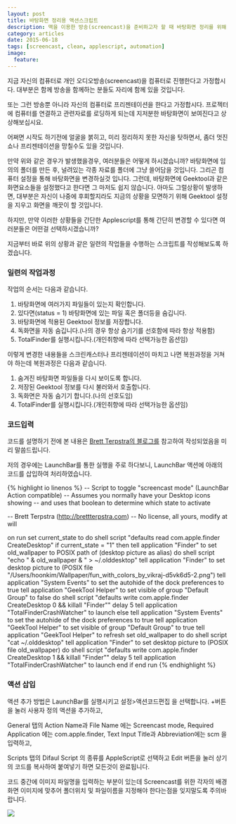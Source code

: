 ```yaml
---
layout: post
title: 바탕화면 정리용 액션스크립트
description: 맥을 이용한 방송(screencast)을 준비하고자 할 때 바탕화면 정리를 위해 사용할 수 있는 맥오토매이션.
category: articles
date: 2015-06-18
tags: [screencast, clean, applescript, automation]
image:
  feature: 
---
```


지금 자신의 컴퓨터로 개인 오디오방송(screencast)을 컴퓨터로 진행한다고 가정합시다. 대부분은 함께 방송을 함께하는 분들도 자리에 함께 있을 것입니다. 

또는 그런 방송뿐 아니라 자신의 컴퓨터로 프리젠테이션을 한다고 가정합시다.  프로젝터에 컴퓨터를 연결하고 관련자료를 로딩하게 되는데 지저분한 바탕화면이 보여진다고 상상해보십시요.

어쩌면 시작도 하기전에 얼굴을 붉히고, 미리 정리하지 못한 자신을 탓하면서, 좀더 멋진 쇼나 프리젠테이션을 망칠수도 있을 것입니다.

만약 위와 같은 경우가 발생했을경우, 여러분들은 어떻게 하시겠습니까?
바탕화면에 임의의 폴더를 만든 후, 널려있는 각종 자료를 폴더에 그냥 쓸어담을 것입니다. 그리곤 컴퓨터 설정을 통해 바탕화면을 변경하실것 입니다. 그런데, 바탕화면에 Geektool과 같은 화면요소들을 설정했다고 한다면 그 마저도 쉽지 않습니다. 아마도 그럴상황이 발생하면, 대부분은 자신이 나중에 후회할지라도 지금의 상황을 모면하기 위해 Geektool 설정을 지우고 화면을 깨끗이 할 것입니다.

하지만, 만약 이러한 상황들을 간단한 Applescript를 통해 간단히 변경할 수 있다면 여러분들은 어떤걸 선택하시겠습니까?

지금부터 바로 위의 상황과 같은 일련의 작업들을 수행하는 스크립트를 작성해보도록 하겠습니다.

### 일련의 작업과정

작업의 순서는 다음과 같습니다.

1. 바탕화면에 여러가지 파일들이 있는지 확인합니다.
2. 있다면(status = 1) 바탕화면에 있는 파일 혹은 폴더등을 숨깁니다.
3. 바탕화면에 적용된 Geektool 정보를 저장합니다.
4. 독화면을 자동 숨깁니다.(나의 경우 항상 숨기기를 선호함에 따라 항상 적용함)
5. TotalFinder를 실행시킵니다.(개인취향에 따라 선택가능한 옵션임)

이렇게 변경한 내용들을 스크린캐스터나 프리젠테이션이 마치고 나면 복원과정을 거쳐야 하는데 복원과정은 다음과 같습니다.

1. 숨겨진 바탕화면 파일들을 다시 보이도록 합니다.
2. 저장된 Geektool 정보를 다시 불러와서 호출합니다.
3. 독화면은 자동 숨기기 합니다.(나의 선호도임)
4. TotalFinder를 실행시킵니다.(개인취향에 따라 선택가능한 옵션임)

### 코드입력

코드를 설명하기 전에 본 내용은 [Brett Terpstra의 블로그를](http://brettterpstra.com/2012/06/06/desktop-cleanup-scripts-for-screencasting/) 참고하여 작성되었음을 미리 말씀드립니다.

저의 경우에는 LaunchBar를 통한 실행을 주로 하다보니, LaunchBar 액션에 아래의 코드를 삽입하여 처리하였습니다.

{% highlight io linenos %}
-- Script to toggle "screencast mode" (LaunchBar Action compatible)
-- Assumes you normally have your Desktop icons showing
-- and uses that boolean to determine which state to activate

-- Brett Terpstra (http://brettterpstra.com)
-- No license, all yours, modify at will

on run
    set current_state to do shell script "defaults read com.apple.finder CreateDesktop"
	if current_state = "1" then
        tell application "Finder" to set old_wallpaper to POSIX path of (desktop picture as alias)
        do shell script "echo " & old_wallpaper & " > ~/.olddesktop"
        tell application "Finder" to set desktop picture to (POSIX file "/Users/hoonkim/Wallpaper/fun_with_colors_by_vikraj-d5vk6d5-2.png")
        tell application "System Events" to set the autohide of the dock preferences to true
        tell application "GeekTool Helper" to set visible of group "Default Group" to false
        do shell script "defaults write com.apple.finder CreateDesktop 0 && killall \"Finder\""
        delay 5
        tell application "TotalFinderCrashWatcher" to launch
	else
        tell application "System Events" to set the autohide of the dock preferences to true
        tell application "GeekTool Helper" to set visible of group "Default Group" to true
        tell application "GeekTool Helper" to refresh
        set old_wallpaper to do shell script "cat ~/.olddesktop"
        tell application "Finder" to set desktop picture to (POSIX file old_wallpaper)
        do shell script "defaults write com.apple.finder CreateDesktop 1 && killall \"Finder\""
        delay 5
        tell application "TotalFinderCrashWatcher" to launch
	end if
end run
{% endhighlight %}

### 액션 삽입

액션 추가 방법은 LaunchBar를 실행시키고 설정>액션코드편집 을 선택합니다. +버튼을 눌러 사용자 정의 액션을 추가하고,

General 탭의 Action Name과 File Name 에는 Screencast mode, Required Application 에는 com.apple.finder, Text Input Title과 Abbreviation에는 scm 을 입력하고,

Scripts 탭의 Difaul Script 의 종류를 AppleScript로 선택하고 Edit 버튼을 눌러 상기의 코드를 복사하여 붙여넣기 하면 모든것이 완료됩니다.

코드 중간에 이미지 파일명을 입력하는 부분이 있는데 Screencast를 위한 각자의 배경화면 이미지에 맞추어 폴더위치 및 파일이름을 지정해야 한다는점을 잊지말도록 주의바랍니다.

![](/images/sub01/screencast.gif)